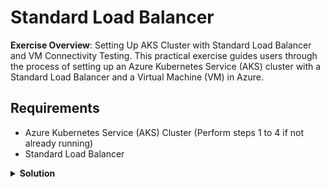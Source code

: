 # Standard Load Balancer

**Exercise Overview**: Setting Up AKS Cluster with Standard Load Balancer and VM Connectivity Testing. This practical exercise guides users through the process of setting up an Azure Kubernetes Service (AKS) cluster with a Standard Load Balancer and a Virtual Machine (VM) in Azure.

## Requirements

* Azure Kubernetes Service (AKS) Cluster (Perform steps 1 to 4 if not already running)
* Standard Load Balancer

<details>
<summary><b>Solution</b></summary>
<p>

### 1. Create Resource Group

Creates an Azure Resource Group for organizing and managing resources.

```bash
az group create --location westeurope --resource-group demo-weu-rg
```

### 2. Create SSH RSA Keys

Generates SSH RSA keys for secure communication.

```bash
ssh-keygen -t rsa
```

### 3. Create Azure Kubernetes Service

Deploys an AKS cluster with specified configurations.

```bash
az aks create \
  --location westeurope \
  --subscription <Your-Subscription-ID> \
  --resource-group demo-weu-rg \
  --name <Your-AKS-Cluster-Name> \
  --ssh-key-value $HOME/.ssh/id_rsa.pub \
  --network-plugin kubenet \
  --load-balancer-sku standard \
  --outbound-type loadBalancer \
  --node-vm-size Standard_B2s \
  --node-count 1 \
  --tags 'ENV=Demo' 'OWNER=Corporation Inc.'
```

### 4. Get Kubeconfig

Retrieves and merges the AKS cluster's kubeconfig into the local environment.

```bash
az aks get-credentials \
  --resource-group demo-weu-rg \
  --name <Your-AKS-Cluster-Name> \
  --admin
```

## Testing

### 1. Deploy Nginx with LoadBalancer

Create a file `nginx-lb.yaml` with the following content:

```yaml
apiVersion: apps/v1
kind: Deployment
metadata:
  name: nginx-demo
spec:
  replicas: 1
  selector:
    matchLabels:
      app: nginx-demo
  template:
    metadata:
      labels:
        app: nginx-demo
    spec:
      containers:
      - name: nginx
        image: nginx
        ports:
        - containerPort: 80
---
apiVersion: v1
kind: Service
metadata:
  name: nginx-lb
spec:
  type: LoadBalancer
  selector:
    app: nginx-demo
  ports:
  - port: 80
    targetPort: 80
 
```

Apply it:

```bash
kubectl apply -f nginx-lb.yaml
```

### 2.Get External IP

Wait until EXTERNAL-IP is assigned.

```bash
kubectl get svc nginx-lb
```

### 3. Test from Local Machine

You should see the default Welcome to nginx! page.

```bash
curl http://<EXTERNAL-IP>
```
## Clean Up

### 1. Remove all resources

Deletes the resource group and associated resources.

```bash
az group delete -n demo-weu-rg --yes --no-wait
```

</p>
</details>
